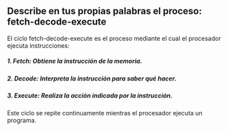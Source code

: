 ## Describe en tus propias palabras el proceso: fetch-decode-execute

El ciclo fetch-decode-execute es el proceso mediante el cual el procesador ejecuta instrucciones:

##### 1. Fetch: Obtiene la instrucción de la memoria.
##### 2. Decode: Interpreta la instrucción para saber qué hacer.
##### 3. Execute: Realiza la acción indicada por la instrucción.

Este ciclo se repite continuamente mientras el procesador ejecuta un programa.